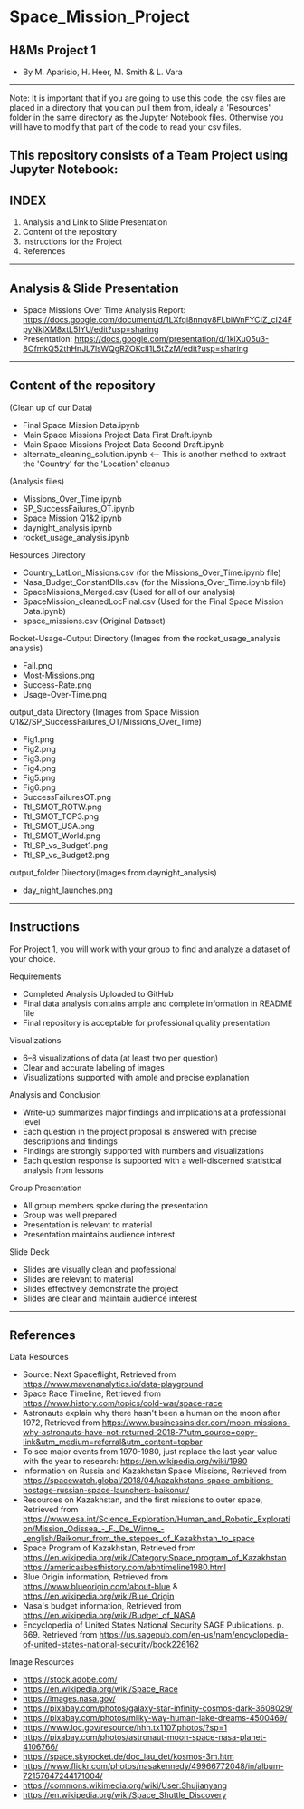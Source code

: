 # Space_Mission_Project
H&amp;Ms Project 1
--------------------------------
- By M. Aparisio, H. Heer, M. Smith & L. Vara
--------------------------------

Note: It is important that if you are going to use this code, the csv files
are placed in a directory that you can pull them from, idealy a 'Resources' folder
in the same directory as the Jupyter Notebook files. Otherwise you will have to modify
that part of the code to read your csv files.

This repository consists of a Team Project using Jupyter Notebook:
---------------------------------
INDEX
---------------------------------
1. Analysis and Link to Slide Presentation
2. Content of the repository
3. Instructions for the Project
4. References

---------------------------------
Analysis & Slide Presentation
---------------------------------
- Space Missions Over Time Analysis Report: https://docs.google.com/document/d/1LXfqi8nnqv8FLbiWnFYCIZ_cI24FpyNkjXM8xtL5IYU/edit?usp=sharing
- Presentation: https://docs.google.com/presentation/d/1klXu05u3-8OfmkQ52thHnJL7lsWQgRZOKclI1L5tZzM/edit?usp=sharing 

---------------------------------
Content of the repository
---------------------------------
(Clean up of our Data)
- Final Space Mission Data.ipynb
- Main Space Missions Project Data First Draft.ipynb
- Main Space Missions Project Data Second Draft.ipynb
- alternate_cleaning_solution.ipynb <-- This is another method to extract the 'Country' for the 'Location' cleanup

(Analysis files)
- Missions_Over_Time.ipynb
- SP_SuccessFailures_OT.ipynb
- Space Mission Q1&2.ipynb
- daynight_analysis.ipynb
- rocket_usage_analysis.ipynb

Resources Directory
- Country_LatLon_Missions.csv (for the Missions_Over_Time.ipynb file)
- Nasa_Budget_ConstantDlls.csv (for the Missions_Over_Time.ipynb file)
- SpaceMissions_Merged.csv (Used for all of our analysis)
- SpaceMission_cleanedLocFinal.csv (Used for the Final Space Mission Data.ipynb)
- space_missions.csv (Original Dataset)

Rocket-Usage-Output Directory (Images from the rocket_usage_analysis analysis)
- Fail.png
- Most-Missions.png
- Success-Rate.png
- Usage-Over-Time.png

output_data Directory (Images from Space Mission Q1&2/SP_SuccessFailures_OT/Missions_Over_Time)
- Fig1.png
- Fig2.png
- Fig3.png
- Fig4.png
- Fig5.png
- Fig6.png
- SuccessFailuresOT.png
- Ttl_SMOT_ROTW.png
- Ttl_SMOT_TOP3.png
- Ttl_SMOT_USA.png
- Ttl_SMOT_World.png
- Ttl_SP_vs_Budget1.png
- Ttl_SP_vs_Budget2.png

output_folder Directory(Images from daynight_analysis)
- day_night_launches.png

----------------------------------
Instructions
----------------------------------
For Project 1, you will work with your group to find and analyze a dataset of your choice.

Requirements
- Completed Analysis Uploaded to GitHub 
- Final data analysis contains ample and complete information in README file 
- Final repository is acceptable for professional quality presentation 

Visualizations 
- 6–8 visualizations of data (at least two per question) 
- Clear and accurate labeling of images 
- Visualizations supported with ample and precise explanation 

Analysis and Conclusion
- Write-up summarizes major findings and implications at a professional level 
- Each question in the project proposal is answered with precise descriptions and findings 
- Findings are strongly supported with numbers and visualizations 
- Each question response is supported with a well-discerned statistical analysis from lessons

Group Presentation
- All group members spoke during the presentation
- Group was well prepared
- Presentation is relevant to material
- Presentation maintains audience interest

Slide Deck
- Slides are visually clean and professional
- Slides are relevant to material
- Slides effectively demonstrate the project
- Slides are clear and maintain audience interest

------------------------------------
References
------------------------------------

Data Resources
- Source: Next Spaceflight, Retrieved from https://www.mavenanalytics.io/data-playground 
- Space Race Timeline, Retrieved from https://www.history.com/topics/cold-war/space-race 
- Astronauts explain why there hasn't been a human on the moon after 1972, Retrieved from https://www.businessinsider.com/moon-missions-why-astronauts-have-not-returned-2018-7?utm_source=copy-link&utm_medium=referral&utm_content=topbar 
- To see major events from 1970-1980, just replace the last year value with the year to research: https://en.wikipedia.org/wiki/1980 
- Information on Russia and Kazakhstan Space Missions, Retrieved from https://spacewatch.global/2018/04/kazakhstans-space-ambitions-hostage-russian-space-launchers-baikonur/ 
- Resources on Kazakhstan, and the first missions to outer space, Retrieved from 
https://www.esa.int/Science_Exploration/Human_and_Robotic_Exploration/Mission_Odissea_-_F._De_Winne_-_english/Baikonur_from_the_steppes_of_Kazakhstan_to_space 
- Space Program of Kazakhstan, Retrieved from https://en.wikipedia.org/wiki/Category:Space_program_of_Kazakhstan 
https://americasbesthistory.com/abhtimeline1980.html 
- Blue Origin information, Retrieved from https://www.blueorigin.com/about-blue & https://en.wikipedia.org/wiki/Blue_Origin
- Nasa's budget information, Retrieved from https://en.wikipedia.org/wiki/Budget_of_NASA
- Encyclopedia of United States National Security  SAGE Publications. p. 669. Retrieved from https://us.sagepub.com/en-us/nam/encyclopedia-of-united-states-national-security/book226162

Image Resources
- https://stock.adobe.com/ 
- https://en.wikipedia.org/wiki/Space_Race
- https://images.nasa.gov/ 
- https://pixabay.com/photos/galaxy-star-infinity-cosmos-dark-3608029/ 
- https://pixabay.com/photos/milky-way-human-lake-dreams-4500469/ 
- https://www.loc.gov/resource/hhh.tx1107.photos/?sp=1 
- https://pixabay.com/photos/astronaut-moon-space-nasa-planet-4106766/
- https://space.skyrocket.de/doc_lau_det/kosmos-3m.htm 
- https://www.flickr.com/photos/nasakennedy/49966772048/in/album-72157647244171004/ 
- https://commons.wikimedia.org/wiki/User:Shujianyang 
- https://en.wikipedia.org/wiki/Space_Shuttle_Discovery 


